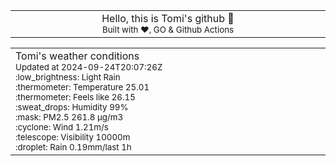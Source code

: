 
<div align="center">
<table>
<tbody>
<td align="center">
<img width="2000" height="0"><br>
Hello, this is Tomi's github 👋<br>
<sup>Built with ❤️, GO & Github Actions</sup><br>
<img width="2000" height="0">
</td>
</tbody>
</table>
</div>
<table>
<tbody>
<td align="left">
<img width="2000" height="0"><br>
Tomi's weather conditions<br>
<sup>Updated at 2024-09-24T20:07:26Z</sup><br>
<sup>:low_brightness: Light Rain</sup><br>
<sup>:thermometer: Temperature 25.01 </sup><br>
<sup>:thermometer: Feels like 26.15</sup><br>
<sup>:sweat_drops: Humidity 99%</sup><br>
<sup>:mask: PM2.5 261.8 μg/m3</sup><br>
<sup>:cyclone: Wind 1.21m/s </sup><br>
<sup>:telescope: Visibility 10000m </sup><br>
<sup>:droplet: Rain 0.19mm/last 1h </sup><br>
<img width="2000" height="0">
</td>
<td align="left">
<img width="2000" height="0"><br>
<br>
<img width="2000" height="0">
</td>
</tbody>
</table>
</div>
    
